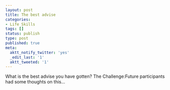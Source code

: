 ```yaml
---
layout: post
title: The best advise
categories:
- Life Skills
tags: []
status: publish
type: post
published: true
meta:
  aktt_notify_twitter: 'yes'
  _edit_last: '1'
  aktt_tweeted: '1'
---
```

What is the best advise you have gotten? The Challenge:Future participants had some thoughts on this...
